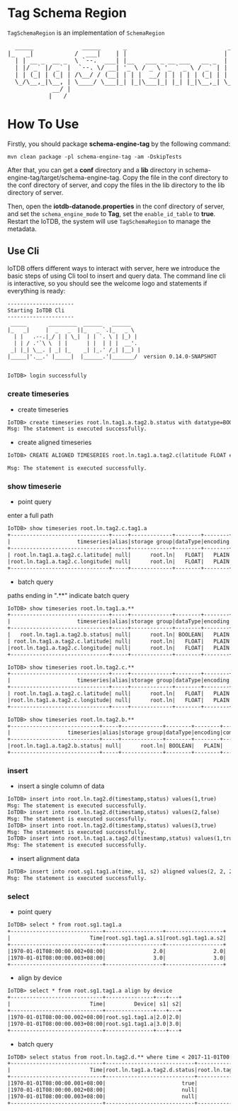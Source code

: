 <!--

    Licensed to the Apache Software Foundation (ASF) under one
    or more contributor license agreements.  See the NOTICE file
    distributed with this work for additional information
    regarding copyright ownership.  The ASF licenses this file
    to you under the Apache License, Version 2.0 (the
    "License"); you may not use this file except in compliance
    with the License.  You may obtain a copy of the License at

        http://www.apache.org/licenses/LICENSE-2.0

    Unless required by applicable law or agreed to in writing,
    software distributed under the License is distributed on an
    "AS IS" BASIS, WITHOUT WARRANTIES OR CONDITIONS OF ANY
    KIND, either express or implied.  See the License for the
    specific language governing permissions and limitations
    under the License.

-->

# Tag Schema Region
`TagSchemaRegion` is an implementation of `SchemaRegion`
<pre>
  _____             _____      _                           ______           _             
|_   _|           /  ___|    | |                          | ___ \         (_)            
  | | __ _  __ _  \ `--.  ___| |__   ___ _ __ ___   __ _  | |_/ /___  __ _ _  ___  _ __  
  | |/ _` |/ _` |  `--. \/ __| '_ \ / _ \ '_ ` _ \ / _` | |    // _ \/ _` | |/ _ \| '_ \ 
  | | (_| | (_| | /\__/ / (__| | | |  __/ | | | | | (_| | | |\ \  __/ (_| | | (_) | | | |
  \_/\__,_|\__, | \____/ \___|_| |_|\___|_| |_| |_|\__,_| \_| \_\___|\__, |_|\___/|_| |_|
            __/ |                                                     __/ |              
           |___/                                                     |___/ > version 0.14.0-SNAPSHOT
</pre>

# How To Use

Firstly, you should package **schema-engine-tag** by the following command:

```shell
mvn clean package -pl schema-engine-tag -am -DskipTests
```

After that, you can get a **conf** directory and a **lib** directory in
schema-engine-tag/target/schema-engine-tag. Copy the file in the conf directory to the conf directory of server,
and copy the files in the lib directory to the lib directory of server.

Then, open the **iotdb-datanode.properties** in the conf directory of server, and set the `schema_engine_mode` to
**Tag**, set the `enable_id_table` to **true**. Restart the IoTDB, the system will use `TagSchemaRegion` to manage
the metadata.

## Use Cli 

IoTDB offers different ways to interact with server, here we introduce the basic steps of using Cli tool to insert and query data.
The command line cli is interactive, so you should see the welcome logo and statements if everything is ready:
```txt
---------------------
Starting IoTDB Cli
---------------------
 _____       _________  ______   ______    
|_   _|     |  _   _  ||_   _ `.|_   _ \   
  | |   .--.|_/ | | \_|  | | `. \ | |_) |  
  | | / .'`\ \  | |      | |  | | |  __'.  
 _| |_| \__. | _| |_    _| |_.' /_| |__) | 
|_____|'.__.' |_____|  |______.'|_______/  version 0.14.0-SNAPSHOT
                                           

IoTDB> login successfully
```
### create timeseries

- create timeseries

```txt
IoTDB> create timeseries root.ln.tag1.a.tag2.b.status with datatype=BOOLEAN,encoding=PLAIN
Msg: The statement is executed successfully.
```
- create aligned timeseries

```txt
IoTDB> CREATE ALIGNED TIMESERIES root.ln.tag1.a.tag2.c(latitude FLOAT encoding=PLAIN compressor=SNAPPY, longitude FLOAT  encoding=PLAIN compressor=SNAPPY)

Msg: The statement is executed successfully.
```

### show timeserie

- point query

enter a full path

```txt
IoTDB> show timeseries root.ln.tag2.c.tag1.a
+-------------------------------+-----+-------------+--------+--------+-----------+----+----------+
|                     timeseries|alias|storage group|dataType|encoding|compression|tags|attributes|
+-------------------------------+-----+-------------+--------+--------+-----------+----+----------+
| root.ln.tag1.a.tag2.c.latitude| null|      root.ln|   FLOAT|   PLAIN|     SNAPPY|null|      null|
|root.ln.tag1.a.tag2.c.longitude| null|      root.ln|   FLOAT|   PLAIN|     SNAPPY|null|      null|
+-------------------------------+-----+-------------+--------+--------+-----------+----+----------+
```

- batch query

paths ending in ".**" indicate batch query

```txt
IoTDB> show timeseries root.ln.tag1.a.**
+-------------------------------+-----+-------------+--------+--------+-----------+----+----------+
|                     timeseries|alias|storage group|dataType|encoding|compression|tags|attributes|
+-------------------------------+-----+-------------+--------+--------+-----------+----+----------+
|   root.ln.tag1.a.tag2.b.status| null|      root.ln| BOOLEAN|   PLAIN|     SNAPPY|null|      null|
| root.ln.tag1.a.tag2.c.latitude| null|      root.ln|   FLOAT|   PLAIN|     SNAPPY|null|      null|
|root.ln.tag1.a.tag2.c.longitude| null|      root.ln|   FLOAT|   PLAIN|     SNAPPY|null|      null|
+-------------------------------+-----+-------------+--------+--------+-----------+----+----------+

IoTDB> show timeseries root.ln.tag2.c.**
+-------------------------------+-----+-------------+--------+--------+-----------+----+----------+
|                     timeseries|alias|storage group|dataType|encoding|compression|tags|attributes|
+-------------------------------+-----+-------------+--------+--------+-----------+----+----------+
| root.ln.tag1.a.tag2.c.latitude| null|      root.ln|   FLOAT|   PLAIN|     SNAPPY|null|      null|
|root.ln.tag1.a.tag2.c.longitude| null|      root.ln|   FLOAT|   PLAIN|     SNAPPY|null|      null|
+-------------------------------+-----+-------------+--------+--------+-----------+----+----------+

IoTDB> show timeseries root.ln.tag2.b.**
+----------------------------+-----+-------------+--------+--------+-----------+----+----------+
|                  timeseries|alias|storage group|dataType|encoding|compression|tags|attributes|
+----------------------------+-----+-------------+--------+--------+-----------+----+----------+
|root.ln.tag1.a.tag2.b.status| null|      root.ln| BOOLEAN|   PLAIN|     SNAPPY|null|      null|
+----------------------------+-----+-------------+--------+--------+-----------+----+----------+
```

### insert

- insert a single column of data

```txt
IoTDB> insert into root.ln.tag2.d(timestamp,status) values(1,true)
Msg: The statement is executed successfully.
IoTDB> insert into root.ln.tag2.d(timestamp,status) values(2,false)
Msg: The statement is executed successfully.
IoTDB> insert into root.ln.tag2.d(timestamp,status) values(3,true)
Msg: The statement is executed successfully.
IoTDB> insert into root.ln.tag1.a.tag2.d(timestamp,status) values(1,true)
Msg: The statement is executed successfully.
```

- insert alignment data

```txt
IoTDB> insert into root.sg1.tag1.a(time, s1, s2) aligned values(2, 2, 2), (3, 3, 3)
Msg: The statement is executed successfully.
```

### select

- point query

```txt
IoTDB> select * from root.sg1.tag1.a
+-----------------------------+------------------+------------------+
|                         Time|root.sg1.tag1.a.s1|root.sg1.tag1.a.s2|
+-----------------------------+------------------+------------------+
|1970-01-01T08:00:00.002+08:00|               2.0|               2.0|
|1970-01-01T08:00:00.003+08:00|               3.0|               3.0|
+-----------------------------+------------------+------------------+
```

- align by device

```txt
IoTDB> select * from root.sg1.tag1.a align by device
+-----------------------------+---------------+---+---+
|                         Time|         Device| s1| s2|
+-----------------------------+---------------+---+---+
|1970-01-01T08:00:00.002+08:00|root.sg1.tag1.a|2.0|2.0|
|1970-01-01T08:00:00.003+08:00|root.sg1.tag1.a|3.0|3.0|
+-----------------------------+---------------+---+---+
```

- batch query

```txt
IoTDB> select status from root.ln.tag2.d.** where time < 2017-11-01T00:08:00.000
+-----------------------------+----------------------------+---------------------+
|                         Time|root.ln.tag1.a.tag2.d.status|root.ln.tag2.d.status|
+-----------------------------+----------------------------+---------------------+
|1970-01-01T08:00:00.001+08:00|                        true|                 true|
|1970-01-01T08:00:00.002+08:00|                        null|                false|
|1970-01-01T08:00:00.003+08:00|                        null|                 true|
+-----------------------------+----------------------------+---------------------+
```